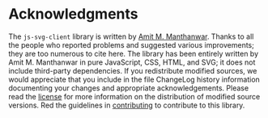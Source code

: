 # Acknowledgments

The `js-svg-client` library is written by [Amit M. Manthanwar](https://github.com/manthanwar). Thanks to all the people who reported problems and suggested various improvements; they are too numerous to cite here. The library has been entirely written by Amit M. Manthanwar in pure JavaScript, CSS, HTML, and SVG; it does not include third-party dependencies. If you redistribute modified sources, we would appreciate that you include in the file ChangeLog history information documenting your changes and appropriate acknowledgements. Please read the [license](LICENSE.md) for more information on the distribution of modified source versions. Red the guidelines in [contributing](CONTRIBUTING.md) to contribute to this library.

